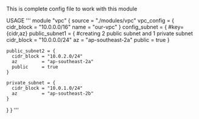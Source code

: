 This is complete config file to work with this module

USAGE
'''
module "vpc" {
  source = "./modules/vpc"
  vpc_config = {
    cidr_block = "10.0.0.0/16"
    name       = "our-vpc"
  }
  config_subnet = {
    #key={cidr,az}
    public_subnet1 = {                     #creating 2 public subnet and 1 private subnet
      cidr_block = "10.0.0.0/24"
      az         = "ap-southeast-2a"
      public     = true
    }
    
    public_subnet2 = {
      cidr_block = "10.0.2.0/24"
      az         = "ap-southeast-2a"
      public     = true
    }

    private_subnet = {
      cidr_block = "10.0.1.0/24"
      az         = "ap-southeast-2b"
    }

  }
}
'''